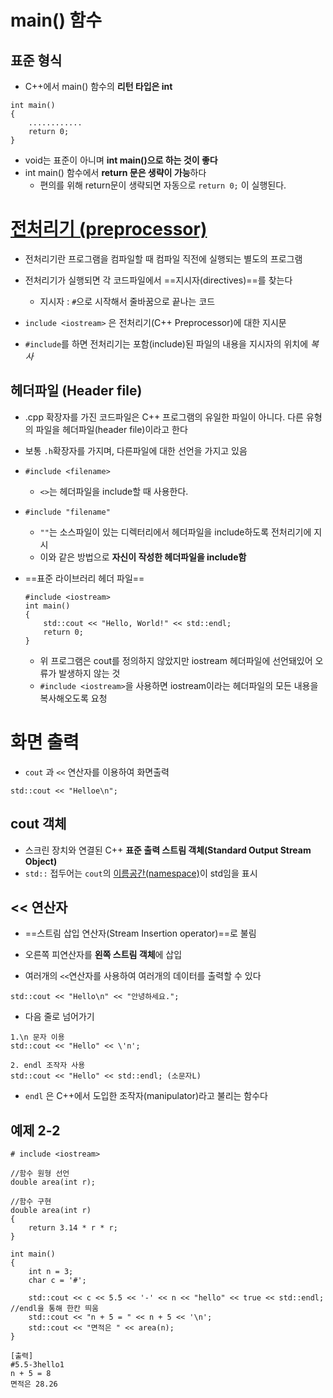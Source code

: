 # main() 함수

## 표준 형식
- C++에서 main() 함수의 **리턴 타입은 int**
```
int main()
{
	............
	return 0;
}
```
- void는 표준이 아니며  **int main()으로 하는 것이 좋다**
- int main() 함수에서 **return 문은 생략이 가능**하다
	- 편의를 위해 return문이 생략되면 자동으로 `return 0;` 이 실행된다.


# [전처리기 (preprocessor)](https://boycoding.tistory.com/145)
- 전처리기란 프로그램을 컴파일할 때 컴파일 직전에 실행되는 별도의 프로그램
- 전처리기가 실행되면 각 코드파일에서 ==지시자(directives)==를 찾는다
	- 지시자 : `#`으로 시작해서 줄바꿈으로 끝나는 코드
- `include <iostream>` 은 전처리기(C++ Preprocessor)에 대한 지시문

- `#include`를 하면 전처리기는 포함(include)된 파일의 내용을 지시자의 위치에 *복사*

## 헤더파일 (Header file)
- .cpp 확장자를 가진 코드파일은 C++ 프로그램의 유일한 파일이 아니다. 다른 유형의 파일을 헤더파일(header file)이라고 한다
- 보통 `.h`확장자를 가지며, 다른파일에 대한 선언을 가지고 있음

- `#include <filename>`
	- `<>`는 헤더파일을 include할 때 사용한다. 

- `#include "filename"`
	- `""`는 소스파일이 있는 디렉터리에서 헤더파일을 include하도록 전처리기에 지시
	- 이와 같은 방법으로 **자신이 작성한 헤더파일을 include함**

- ==표준 라이브러리 헤더 파일==
	```
	#include <iostream>
	int main()
	{
		std::cout << "Hello, World!" << std::endl;
		return 0;
	}
	```
	- 위 프로그램은 cout를 정의하지 않았지만 iostream 헤더파일에 선언돼있어 오류가 발생하지 않는 것
	- `#include <iostream>`을 사용하면 iostream이라는 헤더파일의 모든 내용을 복사해오도록 요청

# 화면 출력
- `cout` 과 `<<` 연산자를 이용하여 화면출력
```
std::cout << "Helloe\n";
```

## cout 객체
- 스크린 장치와 연결된 C++ **표준 출력 스트림 객체(Standard Output Stream Object)**
- `std::` 접두어는 `cout`의 [이름공간(namespace)](obsidian://open?vault=Obsidian%20Vault&file=Cpp_Programming%2FChapter%2002%2Fsec%2002%20(namespace%EC%99%80%20std))이 std임을 표시

## << 연산자
- ==스트림 삽입 연산자(Stream Insertion operator)==로 불림
- 오른쪽 피연산자를 **왼쪽 스트림 객체**에 삽입

- 여러개의 `<<`연산자를 사용하여 여러개의 데이터를 출력할 수 있다
```
std::cout << "Hello\n" << "안녕하세요.";
```

- 다음 줄로 넘어가기
```
1.\n 문자 이용
std::cout << "Hello" << \'n';

2. endl 조작자 사용
std::cout << "Hello" << std::endl; (소문자L)
```

- `endl` 은 C++에서 도입한 조작자(manipulator)라고 불리는 함수다

## 예제 2-2
```
# include <iostream>

//함수 원형 선언
double area(int r);  

//함수 구현 
double area(int r)
{
	return 3.14 * r * r;
}

int main()
{
	int n = 3;
	char c = '#';
	
	std::cout << c << 5.5 << '-' << n << "hello" << true << std::endl; //endl을 통해 한칸 띄움
	std::cout << "n + 5 = " << n + 5 << '\n';
	std::cout << "면적은 " << area(n);
}

[출력]
#5.5-3hello1
n + 5 = 8
면적은 28.26
```